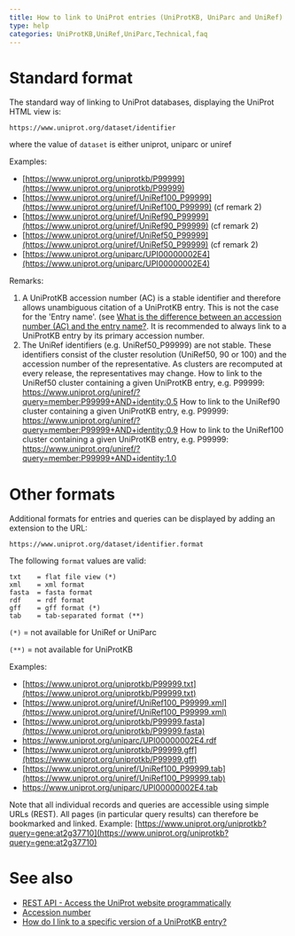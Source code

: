 ```yaml
---
title: How to link to UniProt entries (UniProtKB, UniParc and UniRef)
type: help
categories: UniProtKB,UniRef,UniParc,Technical,faq
---
```


# Standard format

The standard way of linking to UniProt databases, displaying the UniProt HTML view is:

`https://www.uniprot.org/dataset/identifier`

where the value of `dataset` is either uniprot, uniparc or uniref

Examples:

- [https://www.uniprot.org/uniprotkb/P99999](https://www.uniprot.org/uniprotkb/P99999)
- [https://www.uniprot.org/uniref/UniRef100_P99999](https://www.uniprot.org/uniref/UniRef100_P99999) (cf remark 2)
- [https://www.uniprot.org/uniref/UniRef90_P99999](https://www.uniprot.org/uniref/UniRef90_P99999) (cf remark 2)
- [https://www.uniprot.org/uniref/UniRef50_P99999](https://www.uniprot.org/uniref/UniRef50_P99999) (cf remark 2)
- [https://www.uniprot.org/uniparc/UPI00000002E4](https://www.uniprot.org/uniparc/UPI00000002E4)

Remarks:

1.  A UniProtKB accession number (AC) is a stable identifier and therefore allows unambiguous citation of a UniProtKB entry. This is not the case for the 'Entry name'. (see [What is the difference between an accession number (AC) and the entry name?](https://www.uniprot.org/help/difference_accession_entryname). It is recommended to always link to a UniProtKB entry by its primary accession number.
2.  The UniRef identifiers (e.g. UniRef50_P99999) are not stable. These identifiers consist of the cluster resolution (UniRef50, 90 or 100) and the accession number of the representative. As clusters are recomputed at every release, the representatives may change.
    How to link to the UniRef50 cluster containing a given UniProtKB entry, e.g. P99999: <https://www.uniprot.org/uniref/?query=member:P99999+AND+identity:0.5>
    How to link to the UniRef90 cluster containing a given UniProtKB entry, e.g. P99999: <https://www.uniprot.org/uniref/?query=member:P99999+AND+identity:0.9>
    How to link to the UniRef100 cluster containing a given UniProtKB entry, e.g. P99999: <https://www.uniprot.org/uniref/?query=member:P99999+AND+identity:1.0>

# Other formats

Additional formats for entries and queries can be displayed by adding an extension to the URL:

`https://www.uniprot.org/dataset/identifier.format`

The following `format` values are valid:

    txt    = flat file view (*)
    xml    = xml format
    fasta  = fasta format
    rdf    = rdf format
    gff    = gff format (*)
    tab    = tab-separated format (**)

`(*)` = not available for UniRef or UniParc

`(**)` = not available for UniProtKB

Examples:

- [https://www.uniprot.org/uniprotkb/P99999.txt](https://www.uniprot.org/uniprotkb/P99999.txt)
- [https://www.uniprot.org/uniref/UniRef100_P99999.xml](https://www.uniprot.org/uniref/UniRef100_P99999.xml)
- [https://www.uniprot.org/uniprotkb/P99999.fasta](https://www.uniprot.org/uniprotkb/P99999.fasta)
- <https://www.uniprot.org/uniparc/UPI00000002E4.rdf>
- [https://www.uniprot.org/uniprotkb/P99999.gff](https://www.uniprot.org/uniprotkb/P99999.gff)
- [https://www.uniprot.org/uniref/UniRef100_P99999.tab](https://www.uniprot.org/uniref/UniRef100_P99999.tab)
- <https://www.uniprot.org/uniparc/UPI00000002E4.tab>

Note that all individual records and queries are accessible using simple URLs (REST). All pages (in particular query results) can therefore be bookmarked and linked. Example: [https://www.uniprot.org/uniprotkb?query=gene:at2g37710](https://www.uniprot.org/uniprotkb?query=gene:at2g37710)

# See also

- [REST API - Access the UniProt website programmatically](https://www.uniprot.org/help/api)
- [Accession number](https://www.uniprot.org/help/accession_numbers)
- [How do I link to a specific version of a UniProtKB entry?](https://www.uniprot.org/help/link_old_versions)
